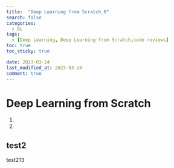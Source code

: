 ```yaml
---
title:  "Deep Learning from Scratch_0"
search: false
categories: 
  - DL
tags:
  - [Deep Learning, Deep Learning from Scratch,code reviews]
toc: true
toc_sticky: true

date: 2023-03-24
last_modified_at: 2023-03-24
comment: true
---
```




# Deep Learning from Scratch

1. 
2. 

## test2

test213
